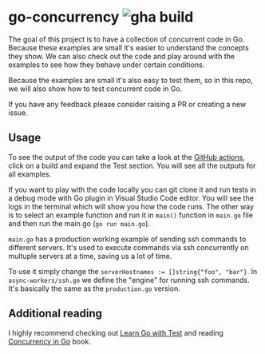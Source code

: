 # go-concurrency ![gha build](https://github.com/karantan/go-concurrency/workflows/Go/badge.svg)

The goal of this project is to have a collection of concurrent code in Go. Because these
examples are small it's easier to understand the concepts they show. We can also check out
the code and play around with the examples to see how they behave under certain conditions.

Because the examples are small it's also easy to test them, so in this repo, we will also
show how to test concurrent code in Go.

If you have any feedback please consider raising a PR or creating a new issue.

## Usage

To see the output of the code you can take a look at the [GitHub actions](https://github.com/karantan/go-concurrency/actions),
click on a  build and expand the Test section. You will see all the outputs for all
examples.

If you want to play with the code locally you can git clone it and run tests in a debug
mode with Go plugin in Visual Studio Code editor. You will see the logs in the
terminal which will show you how the code runs.
The other way is to select an example function and run it in `main()` function in `main.go`
file and then run the main.go (`go run main.go`).

`main.go` has a production working example of sending ssh commands to different servers.
It's used to execute commands via ssh concurrently on multuple servers at a time, saving
us a lot of time.

To use it simply change the `serverHostnames := []string{"foo", "bar"}`.
In `async-workers/ssh.go` we define the "engine" for running ssh commands. It's basically
the same as the `production.go` version.

## Additional reading

I highly recommend checking out [Learn Go with Test](https://quii.gitbook.io/learn-go-with-tests/)
and reading [Concurrency in Go](https://www.oreilly.com/library/view/concurrency-in-go/9781491941294/) book.
